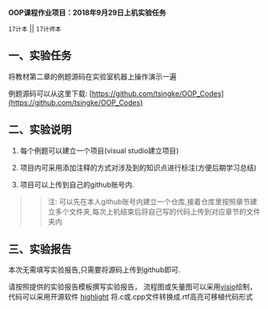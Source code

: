 **OOP课程作业项目：2018年9月29日上机实验任务**

`17计本`  || `17计师本`

## 一、实验任务

将教材第二章的例题源码在实验室机器上操作演示一遍

例题源码可以从这里下载: [https://github.com/tsingke/OOP_Codes](https://github.com/tsingke/OOP_Codes)


## 二、实验说明

1. 每个例题可以建立一个项目(visual studio建立项目)

2. 项目内可采用添加注释的方式对涉及到的知识点进行标注(方便后期学习总结)

3. 项目可以上传到自己的github账号内.
>> 注: 可以先在本人github账号内建立一个仓库,接着仓库里按照章节建立多个文件夹,每次上机结束后将自己写的代码上传到对应章节的文件夹内


## 三、实验报告

本次无需填写实验报告,只需要将源码上传到github即可.

请按照提供的实验报告模板撰写实验报告， 流程图或矢量图可以采用[visio](https://www.google.com/search?q=Microsoft%20Office%20%E4%B8%93%E4%B8%9A%E5%A2%9E%E5%BC%BA%E7%89%88%202016%20&ie=UTF-8)绘制，代码可以采用开源软件 [highlight](http://www.andre-simon.de/) 将.c或.cpp文件转换成.rtf高亮可移植代码形式
